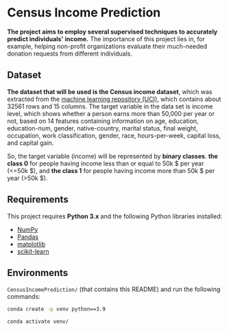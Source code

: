 # Census Income Prediction
**The project aims to employ several supervised techniques to accurately predict individuals' income.** 
The importance of this project lies in, for example, helping non-profit organizations evaluate their much-needed donation requests from different individuals.

## Dataset
**The dataset that will be used is the Census income dataset**, which was extracted from the [machine learning repository (UCI)](https://archive.ics.uci.edu/ml/datasets/census+income), which contains about 32561 rows and 15 columns. The target variable in the data set is income level, which shows whether a person earns more than 50,000 per year or not, based on 14 features containing information on age, education, education-num,  gender, native-country, marital status, final weight, occupation, work classification, gender, race, hours-per-week, capital loss, and capital gain.

So, the target variable (income) will be represented by **binary classes**. **the class 0** for people having income less than or equal to 50k $ per year (<=50k $), and **the class 1** for people having income more than 50k $ per year (>50k $).

## Requirements
This project requires **Python 3.x** and the following Python libraries installed:

- [NumPy](http://www.numpy.org/)
- [Pandas](http://pandas.pydata.org)
- [matplotlib](http://matplotlib.org/)
- [scikit-learn](http://scikit-learn.org/stable/)

## Environments
`CensusIncomePrediction/` (that contains this README) and run the following commands:

```bash
conda create -p venv python==3.9
```  
```bash
conda activate venv/
```
